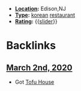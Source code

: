 - **[Location](<Location.md>):** Edison,NJ
- **[Type](<Type.md>):** [korean](<korean.md>) [restaurant](<restaurant.md>)
- **[Rating](<Rating.md>):** {{[slider](<slider.md>)}}

# Backlinks
## [March 2nd, 2020](<March 2nd, 2020.md>)
- Got [Tofu House](<Tofu House.md>)

